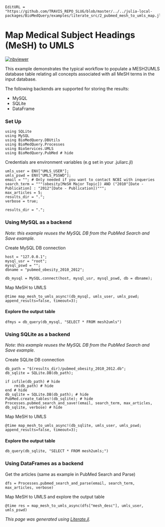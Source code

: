 ```@meta
EditURL = "https://github.com/TRAVIS_REPO_SLUG/blob/master/../../julia-local-packages/BioMedQuery/examples/literate_src/2_pubmed_mesh_to_umls_map.jl"
```

# Map Medical Subject Headings (MeSH) to UMLS

[![nbviewer](https://img.shields.io/badge/jupyter_notebook-nbviewer-orange.svg)](http://nbviewer.jupyter.org/github/bcbi/BioMedQuery.jl/tree/master/docs/src/notebooks/2_pubmed_mesh_to_umls_map.ipynb)

This example demonstrates the typical workflow to populate a MESH2UMLS database
table relating all concepts associated with all MeSH terms in the input database.

The following backends are supported for storing the results:
* MySQL
* SQLite
* DataFrame

### Set Up

```@example 2_pubmed_mesh_to_umls_map
using SQLite
using MySQL
using BioMedQuery.DBUtils
using BioMedQuery.Processes
using BioServices.UMLS
using BioMedQuery.PubMed # hide
```

Credentials are environment variables (e.g set in your .juliarc.jl)

```@example 2_pubmed_mesh_to_umls_map
umls_user = ENV["UMLS_USER"];
umls_pswd = ENV["UMLS_PSSWD"];
email = ""; # Only needed if you want to contact NCBI with inqueries
search_term = """(obesity[MeSH Major Topic]) AND ("2010"[Date - Publication] : "2012"[Date - Publication])""";
max_articles = 5;
results_dir = ".";
verbose = true;

results_dir = ".";
```

### Using MySQL as a backend

*Note: this example reuses the MySQL DB from the PubMed Search and Save example.*

Create MySQL DB connection

```@example 2_pubmed_mesh_to_umls_map
host = "127.0.0.1";
mysql_usr = "root";
mysql_pswd = "";
dbname = "pubmed_obesity_2010_2012";

db_mysql = MySQL.connect(host, mysql_usr, mysql_pswd, db = dbname);
```

Map MeSH to UMLS

```@example 2_pubmed_mesh_to_umls_map
@time map_mesh_to_umls_async!(db_mysql, umls_user, umls_pswd; append_results=false, timeout=3);
```

#### Explore the output table

```@example 2_pubmed_mesh_to_umls_map
dfmys = db_query(db_mysql, "SELECT * FROM mesh2umls")
```

### Using SQLite as a backend

*Note: this example reuses the MySQL DB from the PubMed Search and Save example.*

Create SQLite DB connection

```@example 2_pubmed_mesh_to_umls_map
db_path = "$(results_dir)/pubmed_obesity_2010_2012.db";
db_sqlite = SQLite.DB(db_path);

if isfile(db_path) # hide
    rm(db_path) # hide
end # hide
db_sqlite = SQLite.DB(db_path); # hide
PubMed.create_tables!(db_sqlite); # hide
Processes.pubmed_search_and_save!(email, search_term, max_articles, db_sqlite, verbose) # hide
```

Map MeSH to UMLS

```@example 2_pubmed_mesh_to_umls_map
@time map_mesh_to_umls_async!(db_sqlite, umls_user, umls_pswd; append_results=false, timeout=3);
```

#### Explore the output table

```@example 2_pubmed_mesh_to_umls_map
db_query(db_sqlite, "SELECT * FROM mesh2umls;")
```

### Using DataFrames as a backend

Get the articles (same as example in PubMed Search and Parse)

```@example 2_pubmed_mesh_to_umls_map
dfs = Processes.pubmed_search_and_parse(email, search_term, max_articles, verbose)
```

Map MeSH to UMLS and explore the output table

```@example 2_pubmed_mesh_to_umls_map
@time res = map_mesh_to_umls_async(dfs["mesh_desc"], umls_user, umls_pswd)
```

*This page was generated using [Literate.jl](https://github.com/fredrikekre/Literate.jl).*

